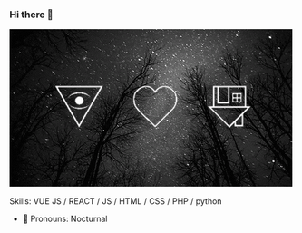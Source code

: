 ### Hi there 👋

<a href="https://github.com/MrHacker-X"></a>

![GIF-1](GIF-1.gif)

Skills: VUE JS / REACT / JS / HTML / CSS / PHP / python

- 🔭 Pronouns: Nocturnal
